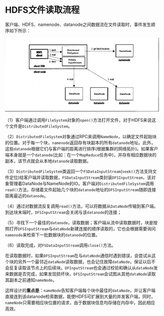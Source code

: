 # HDFS文件读取流程

客户端、HDFS、namenode、datanode之间数据流在文件读取时，事件发生顺序如下所示：

![](../../img/3-2.jpg)

（1）客户端通过调用`FileSystem`对象的`open()`方法打开文件，对于HDFS来说这个文件是`DistributedFileSystem`。

（2）`DistributedFileSystem`对象通过RPC来调用`NameNode`，以确定文件起始块的位置。对于每一个块，`namenode`返回存有块副本的所有`datanode`地址。此外，这些`datanode`根据它们与客户端的距离进行排序(根据集群的网络拓扑)。如果客户端本身就是一个`datanode`(比如：在一个`MapReduce`任务中)，并存有相应数据块的副本，该节点就会从本地`datanode`读取数据。

（3）`DistributedFileSystem`类返回一个`FSDataInputStream`(`seek()`方法支持文件定位)给客户端并读取数据，`FSDataInputStream`类封装`DFSInputStream`，该对象管理着DataNode与NameNode的IO。客户端对`DistributedFileSystem`调用`read()`方法，存储着文件起始几个块的`datanode`地址的`DFSInputStream`随即连接距离最近的`datanode`。

（4）通过对数据流反复调用`read()`方法，可以将数据从`DataNode`传输到客户端。到达块末端时，`DFSInputStream`会关闭与该`datanode`的连接；

（5）寻找下一个最佳的`datanode`，读取数据；客户端从流中读取数据时，块是按照打开`DFSInputStream`与`dataNode`新建连接的顺序读取的，它也会根据需要询问`namenode`来检索下一批数据块的`datanode`的位置。

（6）读取完成，对`FSDataInputStream`调用`close()`方法。

在读取数据时，如果`DFSInputStream`在与`dataNode`通信时遇到错误，会尝试从这个块的另外一个最邻近`dataNode`读取数据，也会记住故障`dataNode`，保证以后不会反复读取该节点上的后续块。`DFInputStream`也会通过校验和确认从`dataNode`发来数据是否完成，如果发现损坏块，`DFSInputStream`会试图从其他`dataNode`读取其副本之前通知`nameNode`。

这样设计的**重点是**：`nameNode`告知客户端每个块中最佳的`dataNode`，并让客户端直接连到该datanode检索数据，能使HDFS可扩展到大量的并发客户端，同时，`nameNode`只需要相应块位置的请求，由于数据块信息均存储在内存中，因此相应高效。


